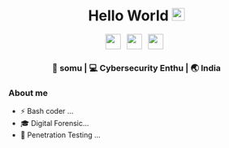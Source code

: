 <div align="center">
  <h1> Hello World <img src="https://media.giphy.com/media/hvRJCLFzcasrR4ia7z/giphy.gif" width="25px"></h1>
</div>
 
<p align='center'> 
<a href="https://linkedin.com/in/somu-sen-79a6381aa"><img height="30" src="https://raw.githubusercontent.com/trinwin/trinwin/master/icons/linkedin.png?raw=true"></a>&nbsp;&nbsp;
<a href="https://twitter.com/markme_1"><img height="30" src="https://raw.githubusercontent.com/trinwin/trinwin/master/icons/twitter.png?raw=true"></a>&nbsp;&nbsp;
<a href="https://bit.ly/2L9cqqo"><img height="30" src="https://raw.githubusercontent.com/trinwin/trinwin/master/icons/devto.png?raw=true"></a>&nbsp;&nbsp;


<div align="center">
<h3> 🐝 somu | 💻 Cybersecurity Enthu | 🌏 India </h3> 
</div>

### About me 

- ⚡ Bash coder ...
- 🎓 Digital Forensic...
- 🤖 Penetration Testing ...



